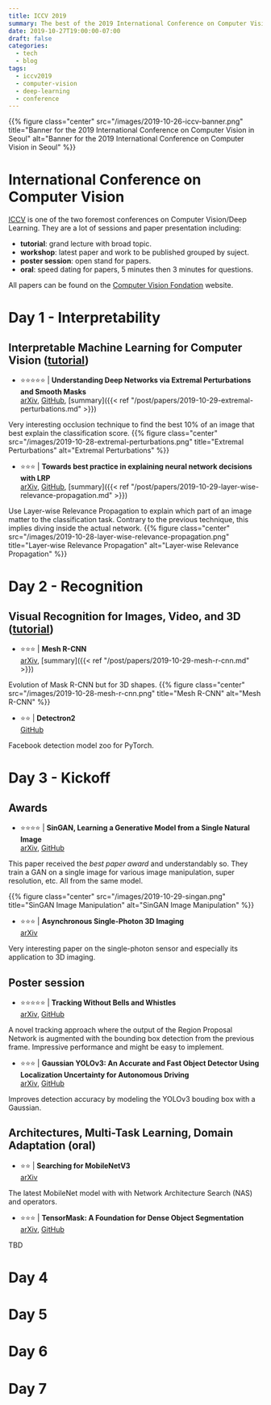 ```yaml
---
title: ICCV 2019
summary: The best of the 2019 International Conference on Computer Vision.
date: 2019-10-27T19:00:00-07:00
draft: false
categories:
  - tech
  - blog
tags:
  - iccv2019
  - computer-vision
  - deep-learning
  - conference
---
```


{{% figure class="center" src="/images/2019-10-26-iccv-banner.png" title="Banner for the 2019 International Conference on Computer Vision in Seoul" alt="Banner for the 2019 International Conference on Computer Vision in Seoul" %}}

# International Conference on Computer Vision

[ICCV](http://iccv2019.thecvf.com/) is one of the two foremost conferences on Computer Vision/Deep Learning. They are a lot of sessions and paper presentation including:

- **tutorial**: grand lecture with broad topic.
- **workshop**: latest paper and work to be published grouped by suject.
- **poster session**: open stand for papers.
- **oral**: speed dating for papers, 5 minutes then 3 minutes for questions.

All papers can be found on the [Computer Vision Fondation](http://openaccess.thecvf.com/ICCV2019.py) website.

# Day 1 - Interpretability

## Interpretable Machine Learning for Computer Vision ([tutorial](https://interpretablevision.github.io))

- ️️⭐️⭐️️️⭐️️️️️️️⭐️️️️️️️️⭐️️️️️ | **Understanding Deep Networks via Extremal Perturbations and Smooth Masks**<br/>
[arXiv](https://arxiv.org/abs/1910.08485), [GitHub](https://github.com/facebookresearch/TorchRay), [summary]({{< ref "/post/papers/2019-10-29-extremal-perturbations.md" >}})

Very interesting occlusion technique to find the best 10% of an image that best explain the classification score.
{{% figure class="center" src="/images/2019-10-28-extremal-perturbations.png" title="Extremal Perturbations" alt="Extremal Perturbations" %}}

- ️️️⭐️️️️️⭐️⭐️ | **Towards best practice in explaining neural network decisions with LRP**<br/>
[arXiv](https://arxiv.org/abs/1910.09840), [GitHub](https://github.com/VigneshSrinivasan10/interprettensor), [summary]({{< ref "/post/papers/2019-10-29-layer-wise-relevance-propagation.md" >}})

Use Layer-wise Relevance Propagation to explain which part of an image matter to the classification task. Contrary to the previous technique, this implies diving inside the actual network.
{{% figure class="center" src="/images/2019-10-28-layer-wise-relevance-propagation.png" title="Layer-wise Relevance Propagation" alt="Layer-wise Relevance Propagation" %}}

# Day 2 - Recognition

## Visual Recognition for Images, Video, and 3D ([tutorial](https://alexander-kirillov.github.io/tutorials/visual-recognition-iccv19/))

- ️️️⭐️️️️️️️️⭐️️️️️⭐️ | **Mesh R-CNN**<br/>
[arXiv](https://arxiv.org/abs/1906.02739), [summary]({{< ref "/post/papers/2019-10-29-mesh-r-cnn.md" >}})

Evolution of Mask R-CNN but for 3D shapes.
{{% figure class="center" src="/images/2019-10-28-mesh-r-cnn.png" title="Mesh R-CNN" alt="Mesh R-CNN" %}}

- ️️️⭐️️️️️⭐️ | **Detectron2**<br/>
[GitHub](https://github.com/facebookresearch/detectron2)

Facebook detection model zoo for PyTorch.

# Day 3 - Kickoff

## Awards

- ️️️⭐️️️️️️️️⭐️️️️️⭐️⭐️ | **SinGAN, Learning a Generative Model from a Single Natural Image**<br/>
[arXiv](https://arxiv.org/abs/1905.01164), [GitHub](https://github.com/tamarott/SinGAN)

This paper received the *best paper award* and understandably so. They train a GAN on a single image for various image manipulation, super resolution, etc. All from the same model.

{{% figure class="center" src="/images/2019-10-29-singan.png" title="SinGAN Image Manipulation" alt="SinGAN Image Manipulation" %}}

- ️️️⭐️️️️️️️️⭐️️️️️⭐️ | **Asynchronous Single-Photon 3D Imaging**<br/>
[arXiv](https://arxiv.org/abs/1908.06372)

Very interesting paper on the single-photon sensor and especially its application to 3D imaging.

## Poster session

- ️️️⭐️️️️️️️️⭐️️️️️️️️⭐️️️️️⭐️⭐️ | **Tracking Without Bells and Whistles**<br/>
[arXiv](https://arxiv.org/abs/1903.05625), [GitHub](https://github.com/phil-bergmann/tracking_wo_bnw)

A novel tracking approach where the output of the Region Proposal Network is augmented with the bounding box detection from the previous frame. Impressive performance and might be easy to implement.

- ️️️⭐️️️️️⭐️⭐️ | **Gaussian YOLOv3: An Accurate and Fast Object Detector Using Localization Uncertainty for Autonomous Driving**<br/>
[arXiv](https://arxiv.org/abs/1904.04620), [GitHub](https://github.com/jwchoi384/Gaussian_YOLOv3)

Improves detection accuracy by modeling the YOLOv3 bouding box with a Gaussian.

## Architectures, Multi-Task Learning, Domain Adaptation (oral)

- ️️️⭐️️️️️️️️⭐️️️️️ | **Searching for MobileNetV3**
<br/>[arXiv](https://arxiv.org/abs/1905.02244)

The latest MobileNet model with with Network Architecture Search (NAS) and operators.

- ️️️⭐️️️️️️️️⭐️️️️️⭐️ | **TensorMask: A Foundation for Dense Object Segmentation**
<br/>[arXiv](https://arxiv.org/abs/1903.12174), [GitHub](https://github.com/MichaelBeechan/TensorMask-Review)

TBD

# Day 4
# Day 5
# Day 6
# Day 7
